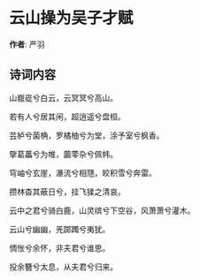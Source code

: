 # 云山操为吴子才赋

**作者**: 严羽

## 诗词内容

山巃嵸兮白云，云冥冥兮高山。

若有人兮居其闲，超逍遥兮盘桓。

芸栌兮菌桷，罗橘柚兮为堂，涂予室兮枫香。

擥葛藟兮为帷，虈蕶杂兮佩帏。

穹岫兮玄崖，瀑流兮相豗，皎积雪兮奔雷。

攒林杳其蔽日兮，挂飞猱之清哀。

云中之君兮骑白鹿，山灵缤兮下空谷，风萧萧兮灌木。

云山兮幽幽，羌踯躅兮夷犹。

惆怅兮余怀，非夫君兮谁思。

投余簪兮太息，从夫君兮归来。

